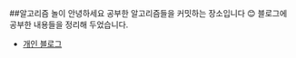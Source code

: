 ##알고리즘 놀이
안녕하세요 공부한 알고리즘들을 커밋하는 장소입니다 😊
블로그에 공부한 내용들을 정리해 두었습니다.

- [개인 블로그](https://staticclass.tistory.com/category/Algorithm)
